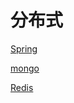 # 分布式

[Spring](Spring/Spring.md "Spring")

[mongo](mongo/mongo.md "mongo")

[Redis](Redis/Redis.md "Redis")
